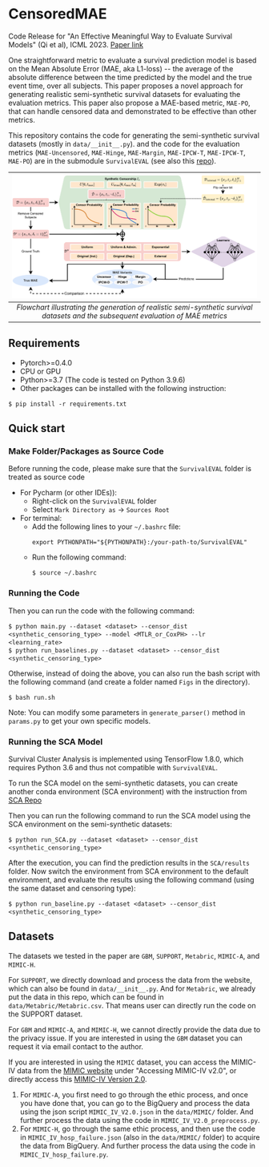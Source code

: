 # CensoredMAE
Code Release for "An Effective Meaningful Way to Evaluate Survival Models" (Qi et al), ICML 2023. [Paper link](https://arxiv.org/abs/2306.01196)

One straightforward metric to evaluate a survival prediction model is based on the Mean Absolute Error
(MAE, aka L1-loss) -- the average of the absolute difference between the time predicted by the model and the 
true event time, over all subjects.
This paper proposes a novel approach for generating realistic semi-synthetic survival datasets
for evaluating the evaluation metrics. 
This paper also propose a MAE-based metric, `MAE-PO`,
that can handle censored data and demonstrated to be effective than other metrics. 

This repository contains the code for generating the semi-synthetic survival datasets (mostly in `data/__init__.py`).
and the code for the evaluation metrics (`MAE-Uncensored`, `MAE-Hinge`, `MAE-Margin`, `MAE-IPCW-T`, `MAE-IPCW-T`, 
`MAE-PO`) are in the submodule `SurvivalEVAL` (see also this [repo](https://github.com/shi-ang/SurvivalEVAL)).

| ![space-1.jpg](Figs/semi_synthetic_flowchart.png) | 
|:--:| 
| *Flowchart illustrating the generation of realistic semi-synthetic survival datasets and the subsequent evaluation of MAE metrics* |


## Requirements
- Pytorch>=0.4.0
- CPU or GPU
- Python>=3.7 (The code is tested on Python 3.9.6)
- Other packages can be installed with the following instruction:
```
$ pip install -r requirements.txt
```

## Quick start
### Make Folder/Packages as Source Code
Before running the code, please make sure that the `SurvivalEVAL` folder is treated as source code
- For Pycharm (or other IDEs)):
    - Right-click on the `SurvivalEVAL` folder
    - Select `Mark Directory as` -> `Sources Root`
- For terminal:
    - Add the following lines to your `~/.bashrc` file:
        ```
        export PYTHONPATH="${PYTHONPATH}:/your-path-to/SurvivalEVAL"
        ```
    - Run the following command:
        ```
        $ source ~/.bashrc
        ```

### Running the Code
Then you can run the code with the following command:
```
$ python main.py --dataset <dataset> --censor_dist <synthetic_censoring_type> --model <MTLR_or_CoxPH> --lr <learning_rate>
$ python run_baselines.py --dataset <dataset> --censor_dist <synthetic_censoring_type>
```
Otherwise, instead of doing the above, you can also run the bash script with the following command (and create a folder named `Figs` in the directory).
```
$ bash run.sh
```
Note: You can modify some parameters in `generate_parser()` method in `params.py` to get your own specific models.


### Running the SCA Model
Survival Cluster Analysis is implemented using TensorFlow 1.8.0, which requires Python 3.6 and thus not compatible with `SurvivalEVAL`.

To run the SCA model on the semi-synthetic datasets, you can create another conda environment (SCA environment) with the instruction from
[SCA Repo](https://github.com/paidamoyo/survival_cluster_analysis)

Then you can run the following command to run the SCA model using the SCA environment 
on the semi-synthetic datasets:
```
$ python run_SCA.py --dataset <dataset> --censor_dist <synthetic_censoring_type>
```
After the execution, you can find the prediction results in the `SCA/results` folder.
Now switch the environment from SCA environment to the default environment, 
and evaluate the results using the following command (using the same dataset and censoring type):
```
$ python run_baseline.py --dataset <dataset> --censor_dist <synthetic_censoring_type>
```


## Datasets
The datasets we tested in the paper are `GBM`, `SUPPORT`, `Metabric`, `MIMIC-A`, and `MIMIC-H`.

For `SUPPORT`, we directly download and process the data from the website, which can also be found in `data/__init__.py`.
And for `Metabric`, we already put the data in this repo, which can be found in `data/Metabric/Metabric.csv`.
That means user can directly run the code on the SUPPORT dataset.

For `GBM` and `MIMIC-A`, and `MIMIC-H`, we cannot directly provide the data due to the privacy issue.
If you are interested in using the `GBM` dataset you can request it via email contact to the author.

If you are interested in using the `MIMIC` dataset, you can access the MIMIC-IV data from the [MIMIC website](https://mimic.physionet.org/) under "Accessing MIMIC-IV v2.0", or directly access this [MIMIC-IV Version 2.0](https://physionet.org/content/mimiciv/2.0/).
1. For `MIMIC-A`, you first need to go through the ethic process, and once you have done that, you can go to the 
BigQuery and process the data using the json script `MIMIC_IV_V2.0.json` in the `data/MIMIC/` folder.
And further process the data using the code in `MIMIC_IV_V2.0_preprocess.py`.
2. For `MIMIC-H`, go through the same ethic process, and then use the code in `MIMIC_IV_hosp_failure.json` 
(also in the `data/MIMIC/` folder) to acquire the data from BigQuery. 
And further process the data using the code in `MIMIC_IV_hosp_failure.py`.
